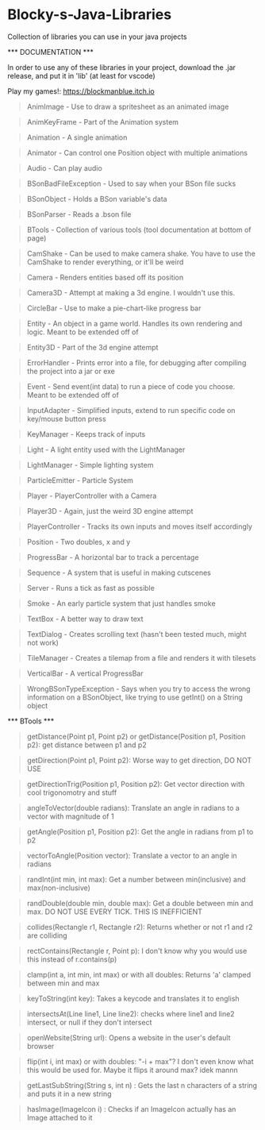 # Blocky-s-Java-Libraries
Collection of libraries you can use in your java projects

  ***   DOCUMENTATION   ***

In order to use any of these libraries in your project,
download the .jar release, and put it in 'lib' (at least for vscode)

Play my games!: https://blockmanblue.itch.io

> AnimImage - Use to draw a spritesheet as an animated image

> AnimKeyFrame - Part of the Animation system

> Animation - A single animation

> Animator - Can control one Position object with multiple animations

> Audio - Can play audio

> BSonBadFileException - Used to say when your BSon file sucks

> BSonObject - Holds a BSon variable's data

> BSonParser - Reads a .bson file

> BTools - Collection of various tools (tool documentation at bottom of page)

> CamShake - Can be used to make camera shake. You have to use the CamShake to render everything, or it'll be weird

> Camera - Renders entities based off its position

> Camera3D - Attempt at making a 3d engine. I wouldn't use this.

> CircleBar - Use to make a pie-chart-like progress bar

> Entity - An object in a game world. Handles its own rendering and logic. Meant to be extended off of

> Entity3D - Part of the 3d engine attempt

> ErrorHandler - Prints error into a file, for debugging after compiling the project into a jar or exe

> Event - Send event(int data) to run a piece of code you choose. Meant to be extended off of

> InputAdapter - Simplified inputs, extend to run specific code on key/mouse button press

> KeyManager - Keeps track of inputs

> Light - A light entity used with the LightManager

> LightManager - Simple lighting system

> ParticleEmitter - Particle System

> Player - PlayerController with a Camera

> Player3D - Again, just the weird 3D engine attempt

> PlayerController - Tracks its own inputs and moves itself accordingly

> Position - Two doubles, x and y

> ProgressBar - A horizontal bar to track a percentage

> Sequence - A system that is useful in making cutscenes

> Server - Runs a tick as fast as possible

> Smoke - An early particle system that just handles smoke

> TextBox - A better way to draw text

> TextDialog - Creates scrolling text (hasn't been tested much, might not work)

> TileManager - Creates a tilemap from a file and renders it with tilesets

> VerticalBar - A vertical ProgressBar

> WrongBSonTypeException - Says when you try to access the wrong information on a BSonObject, like trying to use getInt() on a String object


 ***  BTools  ***

> getDistance(Point p1, Point p2) or getDistance(Position p1, Position p2): get distance between p1 and p2

> getDirection(Point p1, Point p2): Worse way to get direction, DO NOT USE

> getDirectionTrig(Position p1, Position p2): Get vector direction with cool trigonomotry and stuff

> angleToVector(double radians): Translate an angle in radians to a vector with magnitude of 1

> getAngle(Position p1, Position p2): Get the angle in radians from p1 to p2

> vectorToAngle(Position vector): Translate a vector to an angle in radians

> randInt(int min, int max): Get a number between min(inclusive) and max(non-inclusive)

> randDouble(double min, double max): Get a double between min and max. DO NOT USE EVERY TICK. THIS IS INEFFICIENT

> collides(Rectangle r1, Rectangle r2): Returns whether or not r1 and r2 are colliding

> rectContains(Rectangle r, Point p): I don't know why you would use this instead of r.contains(p)

> clamp(int a, int min, int max) or with all doubles: Returns 'a' clamped between min and max

> keyToString(int key): Takes a keycode and translates it to english

> intersectsAt(Line line1, Line line2): checks where line1 and line2 intersect, or null if they don't intersect

> openWebsite(String url): Opens a website in the user's default browser

> flip(int i, int max) or with doubles: "-i + max"? I don't even know what this would be used for. Maybe it flips it around max? idek mannn

> getLastSubString(String s, int n) : Gets the last n characters of a string and puts it in a new string

> hasImage(ImageIcon i) : Checks if an ImageIcon actually has an Image attached to it 

